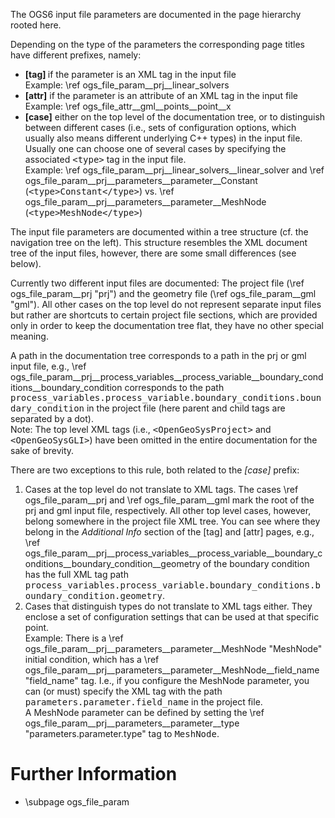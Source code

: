 The OGS6 input file parameters are documented in the page hierarchy rooted here.

Depending on the type of the parameters the corresponding page titles have
different prefixes, namely:

 - <b>[tag] </b> if the parameter is an XML tag in the input file<br>
   Example: \ref ogs_file_param__prj__linear_solvers
 - <b>[attr]</b> if the parameter is an attribute of an XML tag in the input
   file<br>
   Example: \ref ogs_file_attr__gml__points__point__x
 - <b>[case]</b> either on the top level of the documentation tree, or to
   distinguish between different cases (i.e., sets of configuration options,
   which usually also means different underlying C++ types) in the input
   file.<br>
   Usually one can choose one of several cases by specifying the associated
   <tt>&lt;type&gt;</tt> tag in the input file.<br>
   Example: \ref ogs_file_param__prj__linear_solvers__linear_solver
   and \ref ogs_file_param__prj__parameters__parameter__Constant (<tt>&lt;type&gt;Constant&lt;/type&gt;</tt>)
   vs. \ref ogs_file_param__prj__parameters__parameter__MeshNode (<tt>&lt;type&gt;MeshNode&lt;/type&gt;</tt>)

The input file parameters are documented within a tree structure (cf. the
navigation tree on the left). This structure resembles the XML document tree of
the input files, however, there are some small differences (see below).

Currently two different input files are documented:
The project file (\ref ogs_file_param__prj "prj")
and the geometry file (\ref ogs_file_param__gml "gml").
All other cases on the top level do not represent separate input files but
rather are shortcuts to certain project file sections, which are provided only in
order to keep the documentation tree flat, they have no other special meaning.

A path in the documentation tree corresponds to a path in the prj or gml input
file, e.g., \ref ogs_file_param__prj__process_variables__process_variable__boundary_conditions__boundary_condition
corresponds to the path <tt>process_variables.process_variable.boundary_conditions.boundary_condition</tt>
in the project file (here parent and child tags are separated by a dot).<br>
Note: The top level XML tags (i.e., <tt>&lt;OpenGeoSysProject&gt;</tt> and <tt>&lt;OpenGeoSysGLI&gt;</tt>)
have been omitted in the entire documentation for the sake of brevity.

There are two exceptions to this rule, both related to the <em>[case]</em>
prefix:
 1. Cases at the top level do not translate to XML tags. The cases
    \ref ogs_file_param__prj and \ref ogs_file_param__gml mark the root of the
    prj and gml input file, respectively.
    All other top level cases, however, belong somewhere in the project file XML tree.
    You can see where they belong in the <em>Additional Info</em> section of the [tag] and
    [attr] pages, e.g., \ref
    ogs_file_param__prj__process_variables__process_variable__boundary_conditions__boundary_condition__geometry
    of the boundary condition has the full XML tag path
    <tt>process_variables.process_variable.boundary_conditions.boundary_condition.geometry</tt>.
 2. Cases that distinguish types do not translate to XML tags either.
    They enclose a set of configuration settings that can be used at that specific point.<br>
    Example: There is a \ref ogs_file_param__prj__parameters__parameter__MeshNode "MeshNode"
    initial condition, which has a \ref
    ogs_file_param__prj__parameters__parameter__MeshNode__field_name "field_name" tag.  I.e., if you
    configure the MeshNode parameter, you can (or must) specify the XML tag with the
    path <tt>parameters.parameter.field_name</tt> in the project file.<br> A
    MeshNode parameter can be defined by setting the \ref
    ogs_file_param__prj__parameters__parameter__type "parameters.parameter.type" tag to
    <tt>MeshNode</tt>.

# Further Information

 - \subpage ogs_file_param
